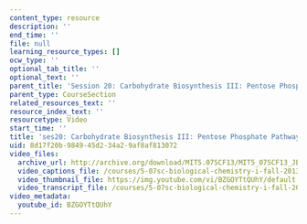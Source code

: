 ```yaml
---
content_type: resource
description: ''
end_time: ''
file: null
learning_resource_types: []
ocw_type: ''
optional_tab_title: ''
optional_text: ''
parent_title: 'Session 20: Carbohydrate Biosynthesis III: Pentose Phosphate Pathway'
parent_type: CourseSection
related_resources_text: ''
resource_index_text: ''
resourcetype: Video
start_time: ''
title: 'ses20: Carbohydrate Biosynthesis III: Pentose Phosphate Pathway'
uid: 8d17f20b-9849-45d2-34a2-9af8af813072
video_files:
  archive_url: http://archive.org/download/MIT5.07SCF13/MIT5_07SCF13_JE-Ses20_300k.mp4
  video_captions_file: /courses/5-07sc-biological-chemistry-i-fall-2013/e29d5ea6c4cf5ceb8127c23282a0b91a_BZGOYTtQUhY.vtt
  video_thumbnail_file: https://img.youtube.com/vi/BZGOYTtQUhY/default.jpg
  video_transcript_file: /courses/5-07sc-biological-chemistry-i-fall-2013/467926985b636911b80db822925db302_BZGOYTtQUhY.pdf
video_metadata:
  youtube_id: BZGOYTtQUhY
---
```

